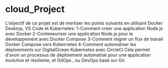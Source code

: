 # cloud_Project
L'objectif de ce projet est de mertiser les points suivants en utilisant Docker Desktop, VS Code et Kubernetes:
1-Comment créer une application Node.js avec Docker
2-Conteneuriser une application Node.js pour le développement avec Docker Compose
3-Comment migrer un flux de travail Docker Compose vers Kubernetes
4-Comment automatiser les déploiements sur DigitalOcean Kubernetes avec CircleCI
Cela permet d'avoir un processus de déploiement automatisé  pour une application évolutive et résiliente, et GitOps , ou DevOps basé sur Git. 
